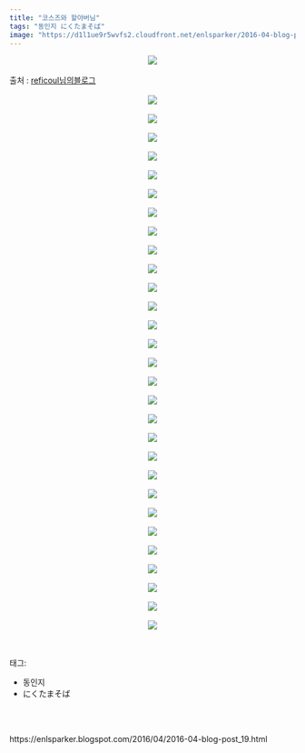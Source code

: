 ```yaml
---
title: "코스즈와 할아버님"
tags: "동인지 にくたまそば"
image: "https://d1l1ue9r5wvfs2.cloudfront.net/enlsparker/2016-04-blog-post_19/001.png"
---
```

<div class="article">
<div class="post-body entry-content" id="post-body-9190109706430768925" itemprop="description articleBody">
<div class="separator" style="clear: both; text-align: center;">
<img src="{{ site.imgserver9 }}/enlsparker/2016-04-blog-post_19/001.png"/></div>
<a name="more"></a><br/>
출처 : <a href="http://blog.naver.com/reficoul/220479816474">reficoul님의블로그</a><br/>
<br/>
<div class="separator" style="clear: both; text-align: center;">
<img src="{{ site.imgserver9 }}/enlsparker/2016-04-blog-post_19/002.png"/></div>
<br/>
<div class="separator" style="clear: both; text-align: center;">
<img src="{{ site.imgserver9 }}/enlsparker/2016-04-blog-post_19/003.png"/></div>
<br/>
<div class="separator" style="clear: both; text-align: center;">
<img src="{{ site.imgserver9 }}/enlsparker/2016-04-blog-post_19/004.png"/></div>
<br/>
<div class="separator" style="clear: both; text-align: center;">
<img src="{{ site.imgserver9 }}/enlsparker/2016-04-blog-post_19/005.png"/></div>
<br/>
<div class="separator" style="clear: both; text-align: center;">
<img src="{{ site.imgserver9 }}/enlsparker/2016-04-blog-post_19/006.png"/></div>
<br/>
<div class="separator" style="clear: both; text-align: center;">
<img src="{{ site.imgserver9 }}/enlsparker/2016-04-blog-post_19/007.png"/></div>
<br/>
<div class="separator" style="clear: both; text-align: center;">
<img src="{{ site.imgserver9 }}/enlsparker/2016-04-blog-post_19/008.png"/></div>
<br/>
<div class="separator" style="clear: both; text-align: center;">
<img src="{{ site.imgserver9 }}/enlsparker/2016-04-blog-post_19/009.png"/></div>
<br/>
<div class="separator" style="clear: both; text-align: center;">
<img src="{{ site.imgserver9 }}/enlsparker/2016-04-blog-post_19/010.png"/></div>
<br/>
<div class="separator" style="clear: both; text-align: center;">
<img src="{{ site.imgserver9 }}/enlsparker/2016-04-blog-post_19/011.png"/></div>
<br/>
<div class="separator" style="clear: both; text-align: center;">
<img src="{{ site.imgserver9 }}/enlsparker/2016-04-blog-post_19/012.png"/></div>
<br/>
<div class="separator" style="clear: both; text-align: center;">
<img src="{{ site.imgserver9 }}/enlsparker/2016-04-blog-post_19/013.png"/></div>
<br/>
<div class="separator" style="clear: both; text-align: center;">
<img src="{{ site.imgserver9 }}/enlsparker/2016-04-blog-post_19/014.png"/></div>
<br/>
<div class="separator" style="clear: both; text-align: center;">
<img src="{{ site.imgserver9 }}/enlsparker/2016-04-blog-post_19/015.png"/></div>
<br/>
<div class="separator" style="clear: both; text-align: center;">
<img src="{{ site.imgserver9 }}/enlsparker/2016-04-blog-post_19/016.png"/></div>
<br/>
<div class="separator" style="clear: both; text-align: center;">
<img src="{{ site.imgserver9 }}/enlsparker/2016-04-blog-post_19/017.png"/></div>
<br/>
<div class="separator" style="clear: both; text-align: center;">
<img src="{{ site.imgserver9 }}/enlsparker/2016-04-blog-post_19/018.png"/></div>
<br/>
<div class="separator" style="clear: both; text-align: center;">
<img src="{{ site.imgserver9 }}/enlsparker/2016-04-blog-post_19/019.png"/></div>
<br/>
<div class="separator" style="clear: both; text-align: center;">
<img src="{{ site.imgserver9 }}/enlsparker/2016-04-blog-post_19/020.png"/></div>
<br/>
<div class="separator" style="clear: both; text-align: center;">
<img src="{{ site.imgserver9 }}/enlsparker/2016-04-blog-post_19/021.png"/></div>
<br/>
<div class="separator" style="clear: both; text-align: center;">
<img src="{{ site.imgserver9 }}/enlsparker/2016-04-blog-post_19/022.png"/></div>
<br/>
<div class="separator" style="clear: both; text-align: center;">
<img src="{{ site.imgserver9 }}/enlsparker/2016-04-blog-post_19/023.png"/></div>
<br/>
<div class="separator" style="clear: both; text-align: center;">
<img src="{{ site.imgserver9 }}/enlsparker/2016-04-blog-post_19/024.png"/></div>
<br/>
<div class="separator" style="clear: both; text-align: center;">
<img src="{{ site.imgserver9 }}/enlsparker/2016-04-blog-post_19/025.png"/></div>
<br/>
<div class="separator" style="clear: both; text-align: center;">
<img src="{{ site.imgserver9 }}/enlsparker/2016-04-blog-post_19/026.png"/></div>
<br/>
<div class="separator" style="clear: both; text-align: center;">
<img src="{{ site.imgserver9 }}/enlsparker/2016-04-blog-post_19/027.png"/></div>
<br/>
<div class="separator" style="clear: both; text-align: center;">
<img src="{{ site.imgserver9 }}/enlsparker/2016-04-blog-post_19/028.png"/></div>
<br/>
<div class="separator" style="clear: both; text-align: center;">
<img src="{{ site.imgserver9 }}/enlsparker/2016-04-blog-post_19/029.png"/></div>
<br/>
<div class="separator" style="clear: both; text-align: center;">
<img src="{{ site.imgserver9 }}/enlsparker/2016-04-blog-post_19/030.png"/></div>
<br/>
<div style="clear: both;"></div>
</div></div><br/>
<div class="tagTrail">
<p>태그: </p>
<ul>
<li>동인지</li>
<li>にくたまそば</li>
</ul>
</div><br/>

<br/>
<p id="refer">https://enlsparker.blogspot.com/2016/04/2016-04-blog-post_19.html</p>
<br/>

